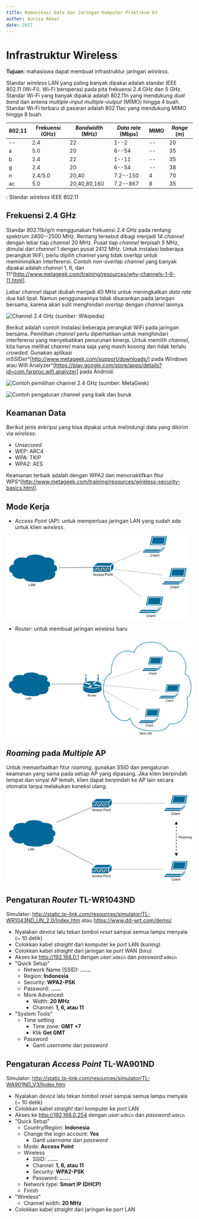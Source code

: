 ```yaml
---
title: Komunikasi Data dan Jaringan Komputer Praktikum 03
author: Auriza Akbar
date: 2017
---
```


# Infrastruktur Wireless

**Tujuan**: mahasiswa dapat membuat infrastruktur jaringan *wireless*.

Standar *wireless* LAN yang paling banyak dipakai adalah standar IEEE 802.11 (Wi-Fi).
Wi-Fi beroperasi pada pita frekuensi 2.4 GHz dan 5 GHz.
Standar Wi-Fi yang banyak dipakai adalah 802.11n yang mendukung *dual band*
dan antena *multiple-input multiple-output* (MIMO) hingga 4 buah.
Standar Wi-Fi terbaru di pasaran adalah 802.11ac yang mendukung MIMO hingga 8 buah.

802.11 | Frekuensi (GHz) | *Bandwidth* (MHz) | *Data rate* (Mbps)   | MIMO | *Range* (m)
------ | --------------- | ----------------- | -------------------- | ---- | -----------
--     | 2.4             | 22                | 1--2                 | --   | 20
a      | 5.0             | 20                | 6--54                | --   | 35
b      | 2.4             | 22                | 1--11                | --   | 35
g      | 2.4             | 20                | 6--54                | --   | 38
n      | 2.4/5.0         | 20,40             | 7.2--150             | 4    | 70
ac     | 5.0             | 20,40,80,160      | 7.2--867             | 8    | 35

: Standar *wireless* IEEE 802.11

## Frekuensi 2.4 GHz

Standar 802.11b/g/n menggunakan frekuensi 2.4 GHz pada rentang spektrum 2400--2500 MHz.
Rentang tersebut dibagi menjadi 14 *channel* dengan lebar tiap *channel* 20 MHz.
Pusat tiap *channel* terpisah 5 MHz, dimulai dari *channel* 1 dengan pusat 2412 MHz.
Untuk instalasi beberapa perangkat WiFi, perlu dipilih *channel* yang tidak *overlap* untuk meminimalkan interferensi.
Contoh *non-overlap channel* yang banyak dipakai adalah *channel* 1, 6, dan 11^[<http://www.metageek.com/training/resources/why-channels-1-6-11.html>].

Lebar *channel* dapat diubah menjadi 40 MHz untuk meningkatkan *data rate* dua kali lipat.
Namun penggunaannya tidak disarankan pada jaringan bersama, karena akan sulit menghindari *overlap* dengan *channel* lainnya.

![*Channel* 2.4 GHz (sumber: Wikipedia)](etc/3/wifi-channels.png)

Berikut adalah contoh instalasi beberapa perangkat WiFi pada jaringan bersama.
Pemilihan *channel* perlu diperhatikan untuk menghindari interferensi yang menyebabkan penurunan kinerja.
Untuk memilih *channel*, kita harus melihat *channel* mana saja yang masih kosong dan tidak terlalu *crowded*.
Gunakan aplikasi inSSIDer^[<http://www.metageek.com/support/downloads/>] pada Windows
atau Wifi Analyzer^[<https://play.google.com/store/apps/details?id=com.farproc.wifi.analyzer>] pada Android.

![Contoh pemilihan *channel* 2.4 GHz  (sumber: MetaGeek)](etc/3/wifi-channel-planning.png)

![Contoh pengaturan *channel* yang baik dan buruk](etc/3/wifi-analyzer-ilkom-fmipa.png)

## Keamanan Data

Berikut jenis enkripsi yang bisa dipakai untuk melindungi data yang dikirim via *wireless*:

- *Unsecured*
- WEP: ARC4
- WPA: TKIP
- WPA2: AES

Keamanan terbaik adalah dengan WPA2 dan menonaktifkan fitur WPS^[<http://www.metageek.com/training/resources/wireless-security-basics.html>].

## Mode Kerja

- *Access Point* (AP): untuk memperluas jaringan LAN yang sudah ada untuk klien *wireless*.

![*Wireless access point*](etc/3/wireless-access-point.png)

<!--

- *Repeater*: untuk memperluas jangkauan *wireless* AP

![*Wireless repeater*](etc/3/wireless-repeater.png)

-->

- *Router*: untuk membuat jaringan *wireless* baru

![*Wireless router*](etc/3/wireless-router.png)


## *Roaming* pada *Multiple* AP

Untuk memanfaatkan fitur *roaming*, gunakan SSID dan pengaturan keamanan yang sama pada setiap AP yang dipasang.
Jika klien berpindah tempat dan sinyal AP lemah, klien dapat berpindah ke AP lain secara otomatis tanpa melakukan koneksi ulang.

![*Wireless roaming*](etc/3/wireless-roaming.png)


## Pengaturan *Router* TL-WR1043ND

Simulator: <http://static.tp-link.com/resources/simulator/TL-WR1043ND_UN_2.0/Index.htm> atau <https://www.dd-wrt.com/demo/>.

- Nyalakan *device* lalu tekan tombol *reset* sampai semua lampu menyala (~ 10 detik)
- Colokkan kabel *straight* dari komputer ke *port* LAN (kuning)
- Colokkan kabel *straight* dari jaringan ke *port* WAN (biru)
- Akses ke <http://192.168.0.1> dengan *user*:`admin` dan *password*:`admin`
- "Quick Setup"
    - Network Name (SSID): **......**
    - Region: **Indonesia**
    - Security: **WPA2-PSK**
    - Password: **......**
    - More Advanced:
        - Width: **20 MHz**
        - Channel: **1, 6, atau 11**
- "System Tools"
    - Time setting
        - Time zone: **GMT +7**
        - Klik **Get GMT**
    - Password
        - Ganti *username* dan *password*


## Pengaturan *Access Point* TL-WA901ND

Simulator: <http://static.tp-link.com/resources/simulator/TL-WA901ND_V3/Index.htm>

- Nyalakan *device* lalu tekan tombol *reset* sampai semua lampu menyala (~ 10 detik)
- Colokkan kabel *straight* dari komputer ke port LAN
- Akses ke <http://192.168.0.254> dengan *user*:`admin` dan *password*:`admin`
- "Quick Setup"
    - Country/Region: **Indonesia**
    - Change the login account: **Yes**
        - Ganti *username* dan *password*
    - Mode: **Access Point**
    - Wireless
        - SSID: **......**
        - Channel: **1, 6, atau 11**
        - Security: **WPA2-PSK**
        - Password: **......**
    - Network type: **Smart IP (DHCP)**
    - Finish
- "Wireless"
    - Channel width: **20 MHz**
- Colokkan kabel *straight* dari jaringan ke port LAN

